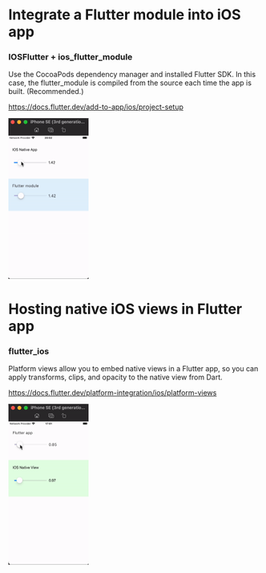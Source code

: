
# Integrate a Flutter module into iOS app
### IOSFlutter + ios_flutter_module

Use the CocoaPods dependency manager and installed Flutter SDK. In this case, the flutter_module is compiled from the source each time the app is built. (Recommended.)

https://docs.flutter.dev/add-to-app/ios/project-setup

<img src="v1.gif" height="320"/>  

# Hosting native iOS views in Flutter app
### flutter_ios

Platform views allow you to embed native views in a Flutter app, so you can apply transforms, clips, and opacity to the native view from Dart.  

https://docs.flutter.dev/platform-integration/ios/platform-views

<img src="v2.gif" height="320"/>  